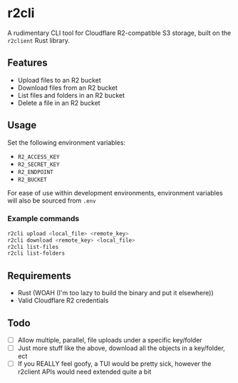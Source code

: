 # r2cli

A rudimentary CLI tool for Cloudflare R2-compatible S3 storage, built on the `r2client` Rust library.

## Features
- Upload files to an R2 bucket
- Download files from an R2 bucket
- List files and folders in an R2 bucket
- Delete a file in an R2 bucket

## Usage

Set the following environment variables:
- `R2_ACCESS_KEY`
- `R2_SECRET_KEY`
- `R2_ENDPOINT`
- `R2_BUCKET`

For ease of use within development environments, environment variables will also be sourced from `.env`

### Example commands

```sh
r2cli upload <local_file> <remote_key>
r2cli download <remote_key> <local_file>
r2cli list-files
r2cli list-folders
```

## Requirements
- Rust (WOAH (I'm too lazy to build the binary and put it elsewhere))
- Valid Cloudflare R2 credentials

## Todo
- [ ] Allow multiple, parallel, file uploads under a specific key/folder
- [ ] Just more stuff like the above, download all the objects in a key/folder, ect
- [ ] If you REALLY feel goofy, a TUI would be pretty sick, however the r2client APIs would need extended quite a bit

